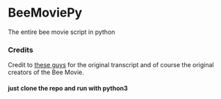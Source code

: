 # BeeMoviePy
The entire bee movie script in python

### Credits
Credit to [these guys](http://www.script-o-rama.com/movie_scripts/a1/bee-movie-script-transcript-seinfeld.html) for the original transcript and of course the original creators of the Bee Movie. 

#### just clone the repo and run with python3
